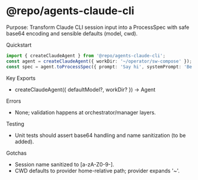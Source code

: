 # @repo/agents-claude-cli

Purpose: Transform Claude CLI session input into a ProcessSpec with safe base64 encoding and sensible defaults (model, cwd).

Quickstart
```ts
import { createClaudeAgent } from '@repo/agents-claude-cli';
const agent = createClaudeAgent({ workDir: '~/operator/sw-compose' });
const spec = agent.toProcessSpec({ prompt: 'Say hi', systemPrompt: 'Be brief.' });
```

Key Exports
- createClaudeAgent({ defaultModel?, workDir? }) → Agent

Errors
- None; validation happens at orchestrator/manager layers.

Testing
- Unit tests should assert base64 handling and name sanitization (to be added).

Gotchas
- Session name sanitized to [a-zA-Z0-9-].
- CWD defaults to provider home-relative path; provider expands '~'.

